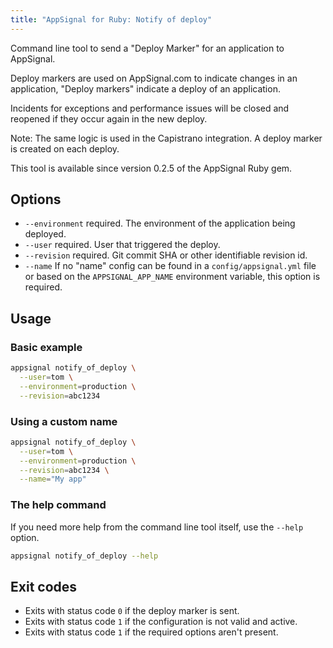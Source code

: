```yaml
---
title: "AppSignal for Ruby: Notify of deploy"
---
```


Command line tool to send a "Deploy Marker" for an application to AppSignal.

Deploy markers are used on AppSignal.com to indicate changes in an application,
"Deploy markers" indicate a deploy of an application.

Incidents for exceptions and performance issues will be closed and reopened if
they occur again in the new deploy.

Note: The same logic is used in the Capistrano integration. A deploy marker is
created on each deploy.

This tool is available since version 0.2.5 of the AppSignal Ruby gem.

## Options

- `--environment` required. The environment of the application being deployed.
- `--user` required. User that triggered the deploy.
- `--revision` required. Git commit SHA or other identifiable revision id.
- `--name` If no "name" config can be found in a `config/appsignal.yml`
  file or based on the `APPSIGNAL_APP_NAME` environment variable, this
  option is required.

## Usage

### Basic example

```bash
appsignal notify_of_deploy \
  --user=tom \
  --environment=production \
  --revision=abc1234
```

### Using a custom name

```bash
appsignal notify_of_deploy \
  --user=tom \
  --environment=production \
  --revision=abc1234 \
  --name="My app"
```

### The help command

If you need more help from the command line tool itself, use the `--help`
option.

```bash
appsignal notify_of_deploy --help
```

## Exit codes

- Exits with status code `0` if the deploy marker is sent.
- Exits with status code `1` if the configuration is not valid and active.
- Exits with status code `1` if the required options aren't present.
